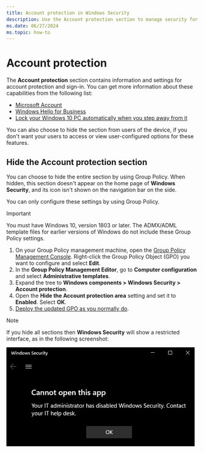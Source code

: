 ```yaml
---
title: Account protection in Windows Security
description: Use the Account protection section to manage security for your account and sign in to Microsoft.
ms.date: 06/27/2024
ms.topic: how-to
---
```


# Account protection

The **Account protection** section contains information and settings for account protection and sign-in. You can get more information about these capabilities from the following list:

- [Microsoft Account](https://account.microsoft.com/account/faq)
- [Windows Hello for Business](../../../identity-protection/hello-for-business/index.md)
- [Lock your Windows 10 PC automatically when you step away from it](https://support.microsoft.com/help/4028111/windows-lock-your-windows-10-pc-automatically-when-you-step-away-from)

You can also choose to hide the section from users of the device, if you don't want your users to access or view user-configured options for these features.

## Hide the Account protection section

You can choose to hide the entire section by using Group Policy. When hidden, this section doesn't appear on the home page of **Windows Security**, and its icon isn't shown on the navigation bar on the side.

You can only configure these settings by using Group Policy.

> [!IMPORTANT]
> You must have Windows 10, version 1803 or later. The ADMX/ADML template files for earlier versions of Windows do not include these Group Policy settings.

1. On your Group Policy management machine, open the [Group Policy Management Console](/previous-versions/windows/it-pro/windows-server-2008-R2-and-2008/cc731212(v=ws.11)). Right-click the Group Policy Object (GPO) you want to configure and select  **Edit**.
1. In the **Group Policy Management Editor**, go to **Computer configuration** and select **Administrative templates**.
1. Expand the tree to **Windows components > Windows Security > Account protection**.
1. Open the **Hide the Account protection area** setting and set it to **Enabled**. Select **OK**.
1. [Deploy the updated GPO as you normally do](/windows/win32/srvnodes/group-policy).

> [!NOTE]
> If you hide all sections then **Windows Security** will show a restricted interface, as in the following screenshot:
>
> ![Screenshot of the Windows Security with all sections hidden by Group Policy.](images/wdsc-all-hide.png)
